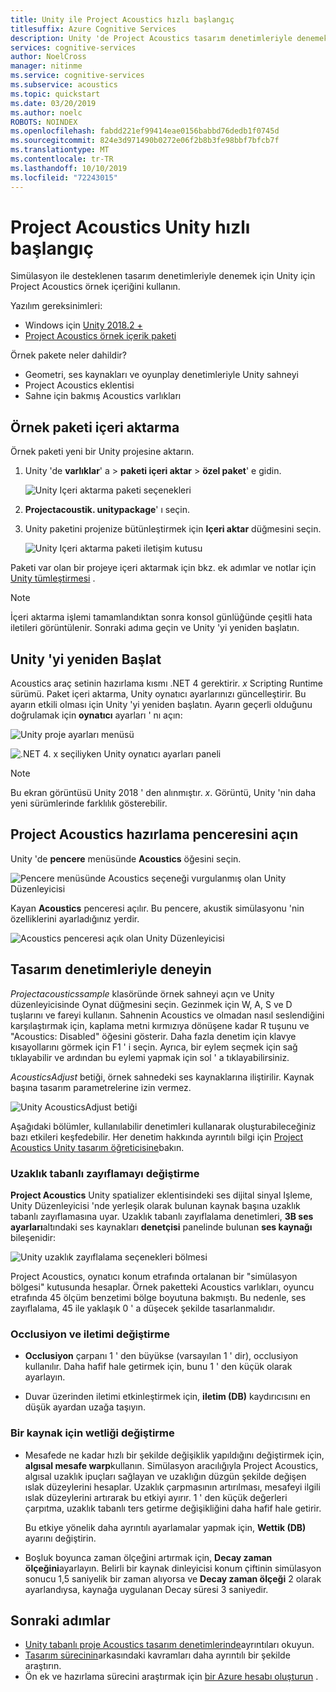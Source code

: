 ```yaml
---
title: Unity ile Project Acoustics hızlı başlangıç
titlesuffix: Azure Cognitive Services
description: Unity 'de Project Acoustics tasarım denetimleriyle denemek ve Windows masaüstüne dağıtmak için örnek içeriği kullanın.
services: cognitive-services
author: NoelCross
manager: nitinme
ms.service: cognitive-services
ms.subservice: acoustics
ms.topic: quickstart
ms.date: 03/20/2019
ms.author: noelc
ROBOTS: NOINDEX
ms.openlocfilehash: fabdd221ef99414eae0156babbd76dedb1f0745d
ms.sourcegitcommit: 824e3d971490b0272e06f2b8b3fe98bbf7bfcb7f
ms.translationtype: MT
ms.contentlocale: tr-TR
ms.lasthandoff: 10/10/2019
ms.locfileid: "72243015"
---
```

# <a name="project-acoustics-unity-quickstart"></a>Project Acoustics Unity hızlı başlangıç
Simülasyon ile desteklenen tasarım denetimleriyle denemek için Unity için Project Acoustics örnek içeriğini kullanın.

Yazılım gereksinimleri:
* Windows için [Unity 2018.2 +](https://unity3d.com)
* [Project Acoustics örnek içerik paketi](https://www.microsoft.com/download/details.aspx?id=57346)

Örnek pakete neler dahildir?
* Geometri, ses kaynakları ve oyunplay denetimleriyle Unity sahneyi
* Project Acoustics eklentisi
* Sahne için bakmış Acoustics varlıkları

## <a name="import-the-sample-package"></a>Örnek paketi içeri aktarma
Örnek paketi yeni bir Unity projesine aktarın.
1. Unity 'de **varlıklar**' a  > **paketi içeri aktar** > **özel paket**' e gidin.

    ![Unity Içeri aktarma paketi seçenekleri](media/import-package.png)  

1. **Projectacoustik. unitypackage**' ı seçin.

1. Unity paketini projenize bütünleştirmek için **Içeri aktar** düğmesini seçin.  
  
    ![Unity Içeri aktarma paketi iletişim kutusu](media/import-dialog.png)  

Paketi var olan bir projeye içeri aktarmak için bkz. ek adımlar ve notlar için [Unity tümleştirmesi](unity-integration.md) .

>[!NOTE]
>İçeri aktarma işlemi tamamlandıktan sonra konsol günlüğünde çeşitli hata iletileri görüntülenir. Sonraki adıma geçin ve Unity 'yi yeniden başlatın.

## <a name="restart-unity"></a>Unity 'yi yeniden Başlat
Acoustics araç setinin hazırlama kısmı .NET 4 gerektirir. *x* Scripting Runtime sürümü. Paket içeri aktarma, Unity oynatıcı ayarlarınızı güncelleştirir. Bu ayarın etkili olması için Unity 'yi yeniden başlatın. Ayarın geçerli olduğunu doğrulamak için **oynatıcı** ayarları ' nı açın:

![Unity proje ayarları menüsü](media/player-settings.png)  

![.NET 4. x seçiliyken Unity oynatıcı ayarları paneli](media/net45.png)  

>[!NOTE]
>Bu ekran görüntüsü Unity 2018 ' den alınmıştır. *x*. Görüntü, Unity 'nin daha yeni sürümlerinde farklılık gösterebilir.

## <a name="open-the-project-acoustics-bake-window"></a>Project Acoustics hazırlama penceresini açın
Unity 'de **pencere** menüsünde **Acoustics** öğesini seçin.

![Pencere menüsünde Acoustics seçeneği vurgulanmış olan Unity Düzenleyicisi](media/window-acoustics.png)

Kayan **Acoustics** penceresi açılır. Bu pencere, akustik simülasyonu 'nin özelliklerini ayarladığınız yerdir.

![Acoustics penceresi açık olan Unity Düzenleyicisi](media/unity-editor-plugin-window.png)  

## <a name="experiment-with-the-design-controls"></a>Tasarım denetimleriyle deneyin
*Projectacousticssample* klasöründe örnek sahneyi açın ve Unity düzenleyicisinde Oynat düğmesini seçin. Gezinmek için W, A, S ve D tuşlarını ve fareyi kullanın. Sahnenin Acoustics ve olmadan nasıl seslendiğini karşılaştırmak için, kaplama metni kırmızıya dönüşene kadar R tuşunu ve "Acoustics: Disabled" öğesini gösterir. Daha fazla denetim için klavye kısayollarını görmek için F1 ' i seçin. Ayrıca, bir eylem seçmek için sağ tıklayabilir ve ardından bu eylemi yapmak için sol ' a tıklayabilirsiniz.

*AcousticsAdjust* betiği, örnek sahnedeki ses kaynaklarına iliştirilir. Kaynak başına tasarım parametrelerine izin vermez.

![Unity AcousticsAdjust betiği](media/acoustics-adjust.png)

Aşağıdaki bölümler, kullanılabilir denetimleri kullanarak oluşturabileceğiniz bazı etkileri keşfedebilir. Her denetim hakkında ayrıntılı bilgi için [Project Acoustics Unity tasarım öğreticisine](unity-workflow.md)bakın.

### <a name="modify-distance-based-attenuation"></a>Uzaklık tabanlı zayıflamayı değiştirme
**Project Acoustics** Unity spatializer eklentisindeki ses dijital sinyal Işleme, Unity Düzenleyicisi 'nde yerleşik olarak bulunan kaynak başına uzaklık tabanlı zayıflamasına uyar. Uzaklık tabanlı zayıflalama denetimleri, **3B ses ayarları**altındaki ses kaynakları **denetçisi** panelinde bulunan **ses kaynağı** bileşenidir:

![Unity uzaklık zayıflalama seçenekleri bölmesi](media/distance-attenuation.png)

Project Acoustics, oynatıcı konum etrafında ortalanan bir "simülasyon bölgesi" kutusunda hesaplar. Örnek paketteki Acoustics varlıkları, oyuncu etrafında 45 ölçüm benzetimi bölge boyutuna bakmıştı. Bu nedenle, ses zayıflalama, 45 ile yaklaşık 0 ' a düşecek şekilde tasarlanmalıdır.

### <a name="modify-occlusion-and-transmission"></a>Occlusiyon ve iletimi değiştirme
* **Occlusiyon** çarpanı 1 ' den büyükse (varsayılan 1 ' dir), occlusiyon kullanılır. Daha hafif hale getirmek için, bunu 1 ' den küçük olarak ayarlayın.

* Duvar üzerinden iletimi etkinleştirmek için, **iletim (DB)** kaydırıcısını en düşük ayardan uzağa taşıyın.

### <a name="modify-wetness-for-a-source"></a>Bir kaynak için wetliği değiştirme
* Mesafede ne kadar hızlı bir şekilde değişiklik yapıldığını değiştirmek için, **algısal mesafe warp**kullanın. Simülasyon aracılığıyla Project Acoustics, algısal uzaklık ipuçları sağlayan ve uzaklığın düzgün şekilde değişen ıslak düzeylerini hesaplar. Uzaklık çarpmasının artırılması, mesafeyi ilgili ıslak düzeylerini artırarak bu etkiyi ayırır. 1 ' den küçük değerleri çarpıtma, uzaklık tabanlı ters getirme değişikliğini daha hafif hale getirir.

   Bu etkiye yönelik daha ayrıntılı ayarlamalar yapmak için, **Wettik (DB)** ayarını değiştirin.

* Boşluk boyunca zaman ölçeğini artırmak için, **Decay zaman ölçeğini**ayarlayın. Belirli bir kaynak dinleyicisi konum çiftinin simülasyon sonucu 1,5 saniyelik bir zaman alıyorsa ve **Decay zaman ölçeği** 2 olarak ayarlandıysa, kaynağa uygulanan Decay süresi 3 saniyedir.

## <a name="next-steps"></a>Sonraki adımlar
* [Unity tabanlı proje Acoustics tasarım denetimlerinde](unity-workflow.md)ayrıntıları okuyun.
* [Tasarım sürecinin](design-process.md)arkasındaki kavramları daha ayrıntılı bir şekilde araştırın.
* Ön ek ve hazırlama sürecini araştırmak için [bir Azure hesabı oluşturun](create-azure-account.md) .
